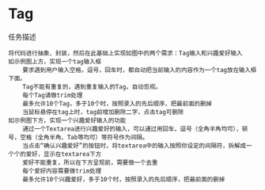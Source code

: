 # Tag

任务描述

    将代码进行抽象、封装，然后在此基础上实现如图中的两个需求：Tag输入和兴趣爱好输入
    如示例图上方，实现一个tag输入框
        要求遇到用户输入空格，逗号，回车时，都自动把当前输入的内容作为一个tag放在输入框下面。
        Tag不能有重复的，遇到重复输入的Tag，自动忽视。
        每个Tag请做trim处理
        最多允许10个Tag，多于10个时，按照录入的先后顺序，把最前面的删掉
        当鼠标悬停在tag上时，tag前增加删除二字，点击tag可删除
    如示例图下方，实现一个兴趣爱好输入的功能
        通过一个Textarea进行兴趣爱好的输入，可以通过用回车，逗号（全角半角均可），顿号，空格（全角半角、Tab等均可）等符号作为间隔。
        当点击“确认兴趣爱好”的按钮时，将textarea中的输入按照你设定的间隔符，拆解成一个个的爱好，显示在textarea下方
        爱好不能重复，所以在下方呈现前，需要做一个去重
        每个爱好内容需要做trim处理
        最多允许10个兴趣爱好，多于10个时，按照录入的先后顺序，把最前面的删掉
